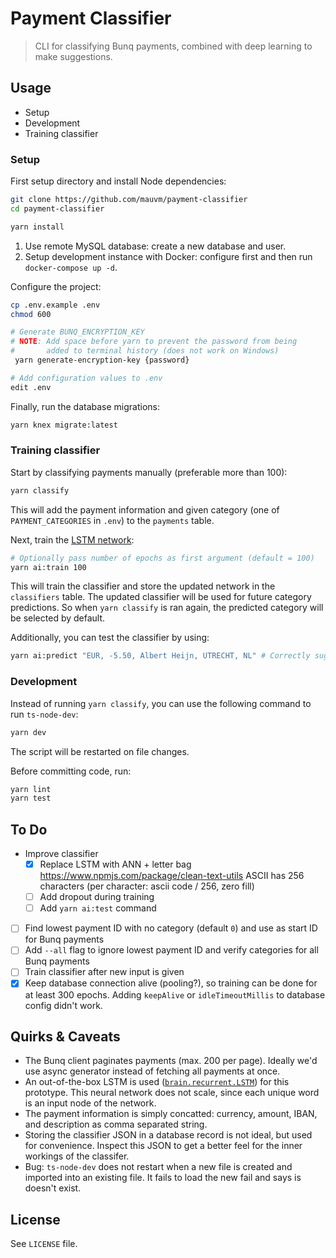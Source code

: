 # Payment Classifier

> CLI for classifying Bunq payments, combined with deep learning to make suggestions.

## Usage

- Setup
- Development
- Training classifier

### Setup

First setup directory and install Node dependencies:

```bash
git clone https://github.com/mauvm/payment-classifier
cd payment-classifier

yarn install
```

1. Use remote MySQL database: create a new database and user.
2. Setup development instance with Docker: configure first and then run `docker-compose up -d`.

Configure the project:

```bash
cp .env.example .env
chmod 600

# Generate BUNQ_ENCRYPTION_KEY
# NOTE: Add space before yarn to prevent the password from being
#       added to terminal history (does not work on Windows)
 yarn generate-encryption-key {password}

# Add configuration values to .env
edit .env
```

Finally, run the database migrations:

```bash
yarn knex migrate:latest
```

### Training classifier

Start by classifying payments manually (preferable more than 100):

```bash
yarn classify
```

This will add the payment information and given category (one of `PAYMENT_CATEGORIES` in `.env`) to the `payments` table.

Next, train the [LSTM network](https://github.com/BrainJS/brain.js#for-training-with-rnn-lstm-and-gru):

```bash
# Optionally pass number of epochs as first argument (default = 100)
yarn ai:train 100
```

This will train the classifier and store the updated network in the `classifiers` table.
The updated classifier will be used for future category predictions.
So when `yarn classify` is ran again, the predicted category will be selected by default.

Additionally, you can test the classifier by using:

```bash
yarn ai:predict "EUR, -5.50, Albert Heijn, UTRECHT, NL" # Correctly suggested "Voeding"
```

### Development

Instead of running `yarn classify`, you can use the following command to run `ts-node-dev`:

```bash
yarn dev
```

The script will be restarted on file changes.

Before committing code, run:

```bash
yarn lint
yarn test
```

## To Do

- Improve classifier
  - [x] Replace LSTM with ANN + letter bag
        https://www.npmjs.com/package/clean-text-utils
        ASCII has 256 characters (per character: ascii code / 256, zero fill)
  - [ ] Add dropout during training
  - [ ] Add `yarn ai:test` command
- [ ] Find lowest payment ID with no category (default `0`) and use as start ID for Bunq payments
- [ ] Add `--all` flag to ignore lowest payment ID and verify categories for all Bunq payments
- [ ] Train classifier after new input is given
- [x] Keep database connection alive (pooling?), so training can be done for at least 300 epochs.
      Adding `keepAlive` or `idleTimeoutMillis` to database config didn't work.

## Quirks & Caveats

- The Bunq client paginates payments (max. 200 per page).
  Ideally we'd use async generator instead of fetching all payments at once.
- An out-of-the-box LSTM is used ([`brain.recurrent.LSTM`](https://github.com/BrainJS/brain.js/blob/master/src/recurrent/lstm.js)) for this prototype.
  This neural network does not scale, since each unique word is an input node of the network.
- The payment information is simply concatted: currency, amount, IBAN, and description as comma separated string.
- Storing the classifier JSON in a database record is not ideal, but used for convenience.
  Inspect this JSON to get a better feel for the inner workings of the classifer.
- Bug: `ts-node-dev` does not restart when a new file is created and imported into an existing file.
  It fails to load the new fail and says is doesn't exist.

## License

See `LICENSE` file.

